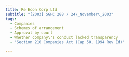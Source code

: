 ```yaml
---
title: Re Econ Corp Ltd
subtitle: "[2003] SGHC 288 / 24\_November\_2003"
tags:
  - Companies
  - Schemes of arrangement
  - Approval by court
  - Whether company\'s conduct lacked transparency
  - 'Section 210 Companies Act (Cap 50, 1994 Rev Ed)'

---
```


